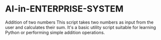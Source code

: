 # AI-in-ENTERPRISE-SYSTEM
Addition of two numbers
This script takes two numbers as input from the user and calculates their sum. It's a basic utility script suitable for learning Python or performing simple addition operations.
